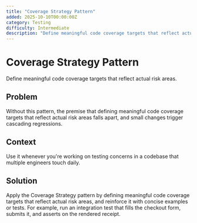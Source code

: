 ```yaml
---
title: "Coverage Strategy Pattern"
added: 2025-10-10T00:00:00Z
category: Testing
difficulty: Intermediate
description: "Define meaningful code coverage targets that reflect actual risk areas."
---
```

# Coverage Strategy Pattern

Define meaningful code coverage targets that reflect actual risk areas.

## Problem

Without this pattern, the premise that defining meaningful code coverage targets that reflect actual risk areas falls apart, and small changes trigger cascading regressions.

## Context

Use it whenever you're working on testing concerns in a codebase that multiple engineers touch daily.

## Solution

Apply the Coverage Strategy pattern by defining meaningful code coverage targets that reflect actual risk areas, and reinforce it with concise examples or tests. For example, run an integration test that fills the checkout form, submits it, and asserts on the rendered receipt.
